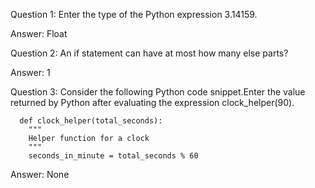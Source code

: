 Question 1: Enter the type of the Python expression 3.14159.

Answer: Float

Question 2: An if statement can have at most how many else parts?

Answer: 1

Question 3: Consider the following Python code snippet.Enter the value returned by Python after evaluating the expression clock_helper(90).
  
      def clock_helper(total_seconds):
        """
        Helper function for a clock
        """
        seconds_in_minute = total_seconds % 60
        
Answer: None
